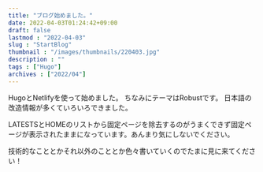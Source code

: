 ```yaml
---
title: "ブログ始めました。"
date: 2022-04-03T01:24:42+09:00
draft: false
lastmod : "2022-04-03"
slug : "StartBlog"
thumbnail : "/images/thumbnails/220403.jpg"
description : ""
tags : ["Hugo"]
archives : ["2022/04"]
---
```


HugoとNetlifyを使って始めました。
ちなみにテーマはRobustです。
日本語の改造情報が多くていろいろできました。

LATESTSとHOMEのリストから固定ページを除去するのがうまくできず固定ページが表示されたままになっています。あんまり気にしないでください。

技術的なこととかそれ以外のこととか色々書いていくのでたまに見に来てください！


